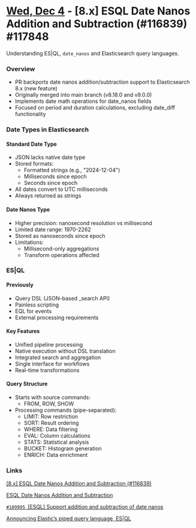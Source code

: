 # [Wed, Dec 4](day://2024.12.04) - [8.x] ESQL Date Nanos Addition and Subtraction (#116839) #117848

Understanding ES|QL, `date_nanos` and Elasticsearch query languages.

### Overview

- PR backports date nanos addition/subtraction support to Elasticsearch 8.x (new feature)
- Originally merged into main branch (v8.18.0 and v9.0.0)
- Implements date math operations for date_nanos fields
- Focused on period and duration calculations, excluding date_diff functionality

### Date Types in Elasticsearch

#### Standard Date Type

- JSON lacks native date type
- Stored formats:
   - Formatted strings (e.g., "2024-12-04")
   - Milliseconds since epoch
   - Seconds since epoch
- All dates convert to UTC milliseconds
- Always returned as strings

#### Date Nanos Type

- Higher precision: nanosecond resolution vs millisecond
- Limited date range: 1970-2262
- Stored as nanoseconds since epoch
- Limitations:
   - Millisecond-only aggregations
   - Transform operations affected

### ES|QL

#### Previously

- Query DSL (JSON-based _search API)
- Painless scripting
- EQL for events
- External processing requirements

#### Key Features

- Unified pipeline processing
- Native execution without DSL translation
- Integrated search and aggregation
- Single interface for workflows
- Real-time transformations

#### Query Structure

- Starts with source commands:
   - FROM, ROW, SHOW
- Processing commands (pipe-separated):
   - LIMIT: Row restriction
   - SORT: Result ordering
   - WHERE: Data filtering
   - EVAL: Column calculations
   - STATS: Statistical analysis
   - BUCKET: Histogram generation
   - ENRICH: Data enrichment

### Links

[[8.x] ESQL Date Nanos Addition and Subtraction (#116839)](https://github.com/elastic/elasticsearch/pull/117848)

[ESQL Date Nanos Addition and Subtraction](https://github.com/elastic/elasticsearch/pull/116839)

[`#109995` [ESQL] Support addition and subtraction of date nanos](https://github.com/elastic/elasticsearch/issues/109995)

[Announcing Elastic’s piped query language, ES|QL](https://www.elastic.co/blog/esql-elasticsearch-piped-query-language)

